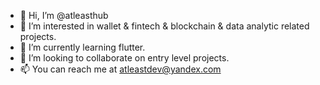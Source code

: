 - 👋 Hi, I’m @atleasthub
- 👀 I’m interested in wallet & fintech & blockchain & data analytic related projects.
- 🌱 I’m currently learning flutter.
- 💞️ I’m looking to collaborate on entry level projects.
- 📫 You can reach me at atleastdev@yandex.com

<!---
atleasthub/atleasthub is a ✨ special ✨ repository because its `README.md` (this file) appears on your GitHub profile.
You can click the Preview link to take a look at your changes.
--->
